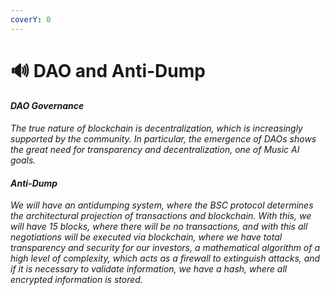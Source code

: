 ```yaml
---
coverY: 0
---
```


# 🔊 DAO and Anti-Dump

#### _DAO Governance_

_The true nature of blockchain is decentralization, which is increasingly supported by the community. In particular, the emergence of DAOs shows the great need for transparency and decentralization, one of Music AI goals._

#### _Anti-Dump_

_We will have an antidumping system, where the BSC protocol determines the architectural projection of transactions and blockchain. With this, we will have 15 blocks, where there will be no transactions, and with this all negotiations will be executed via blockchain, where we have total transparency and security for our investors, a mathematical algorithm of a high level of complexity, which acts as a firewall to extinguish attacks, and if it is necessary to validate information, we have a hash, where all encrypted information is stored._
